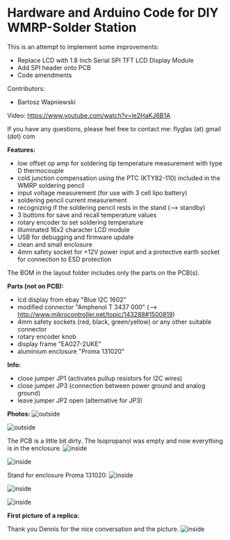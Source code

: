 # Hardware and Arduino Code for DIY WMRP-Solder Station

This is an attempt to implement some improvements:

* Replace LCD with 1.8 Inch Serial SPI TFT LCD Display Module
* Add SPI header onto PCB
* Code amendments

Contributors:
- Bartosz Wapniewski



Video: https://www.youtube.com/watch?v=le2HaKJ6B1A

If you have any questions, please feel free to contact me: flyglas (at) gmail (dot) com


__Features:__
* low offset op amp for soldering tip temperature measurement with type D thermocouple
* cold junction compensation using the PTC (KTY82-110) included in the WMRP soldering pencil
* input voltage measurement (for use with 3 cell lipo battery)
* soldering pencil current measurement 
* recognizing if the soldering pencil rests in the stand (--> standby)
* 3 buttons for save and recall temperature values
* rotary encoder to set soldering temperature
* illuminated 16x2 character LCD module
* USB for debugging and firmware update
* clean and small enclosure
* 4mm safety socket for +12V power input and a protective earth socket for connection to ESD protection


The BOM in the layout folder includes only the parts on the PCB(s).

__Parts (not on PCB):__
* lcd display from ebay "Blue I2C 1602"
* modified connector "Amphenol T 3437 000" (--> http://www.mikrocontroller.net/topic/143288#1500819)
* 4mm safety sockets (red, black, green/yellow) or any other suitable connector
* rotary encoder knob
* display frame "EA027-2UKE"
* aluminium enclosure "Proma 131020"

__Info:__
* close jumper JP1 (activates pullup resistors for I2C wires)
* close jumper JP3 (connection between power ground and analog ground)
* leave jumper JP2 open (alternative for JP3)

__Photos:__
![outside](https://github.com/FlyGlas/WMRP/blob/master/pictures/IMG_20150507_002144.jpg "outside")

![outside](https://github.com/FlyGlas/WMRP/blob/master/pictures/IMG_20150412_134210.jpg "outside")

The PCB is a little bit dirty. The Isopropanol was empty and now everything is in the enclosure.
![inside](https://github.com/FlyGlas/WMRP/blob/master/pictures/IMG_20150411_152047.jpg "inside")

![inside](https://github.com/FlyGlas/WMRP/blob/master/pictures/IMG_20150411_152116.jpg "inside")

Stand for enclosure Proma 131020:
![inside](https://github.com/FlyGlas/WMRP/blob/master/stand/IMG_20150928_124547.jpg "inside")

![inside](https://github.com/FlyGlas/WMRP/blob/master/stand/IMG_20150928_125554.jpg "inside")

![inside](https://github.com/FlyGlas/WMRP/blob/master/stand/wmrp_stand_30deg.png "inside")

__First picture of a replica:__

Thank you Dennis for the nice conversation and the picture.
![inside](https://github.com/FlyGlas/WMRP/blob/master/pictures/diy_wmrp_dennis.jpg "inside")

